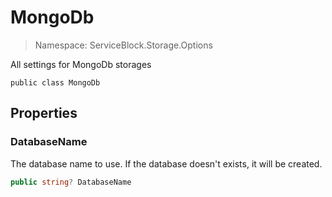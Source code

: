 MongoDb
======
> Namespace: ServiceBlock.Storage.Options

All settings for MongoDb storages

```
public class MongoDb
```

## Properties

### DatabaseName

The database name to use. If the database doesn't exists, it will be created.

```csharp
public string? DatabaseName
```


